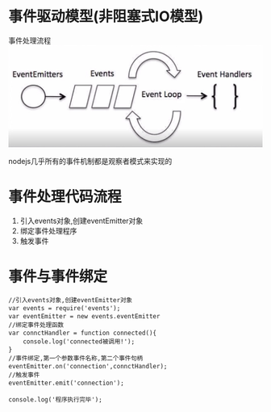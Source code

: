 # 事件驱动模型(非阻塞式IO模型)
事件处理流程
![](img/3.png)

nodejs几乎所有的事件机制都是观察者模式来实现的
# 事件处理代码流程
1. 引入events对象,创建eventEmitter对象
2. 绑定事件处理程序
3. 触发事件

# 事件与事件绑定
```
//引入events对象,创建eventEmitter对象
var events = require('events');
var eventEmitter = new events.eventEmitter
//绑定事件处理函数
var connctHandler = function connected(){
    console.log('connected被调用!');
}
//事件绑定,第一个参数事件名称,第二个事件句柄
eventEmitter.on('connection',connctHandler);
//触发事件
eventEmitter.emit('connection');

console.log('程序执行完毕');
```